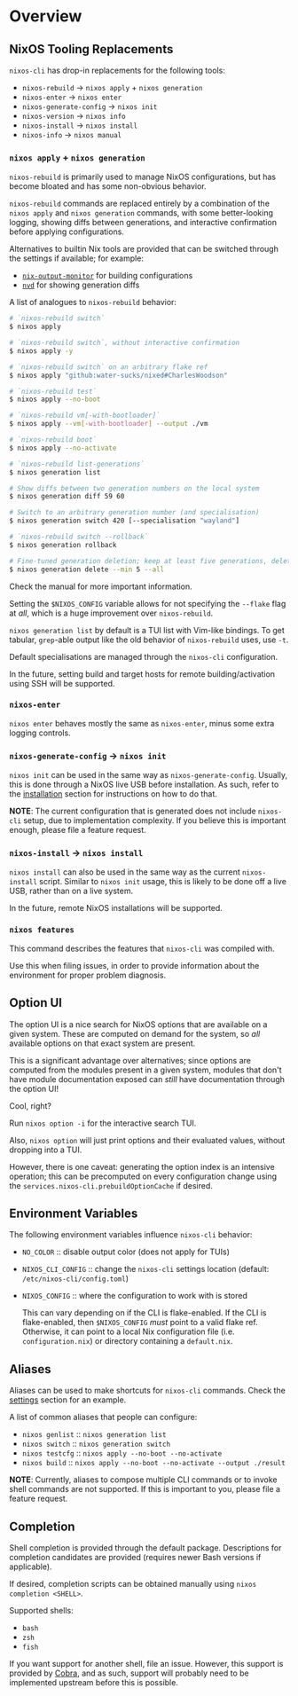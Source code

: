# Overview

## NixOS Tooling Replacements

`nixos-cli` has drop-in replacements for the following tools:

- `nixos-rebuild` → `nixos apply` + `nixos generation`
- `nixos-enter` → `nixos enter`
- `nixos-generate-config` → `nixos init`
- `nixos-version` → `nixos info`
- `nixos-install` → `nixos install`
- `nixos-info` → `nixos manual`

### `nixos apply` + `nixos generation`

`nixos-rebuild` is primarily used to manage NixOS configurations, but has become
bloated and has some non-obvious behavior.

`nixos-rebuild` commands are replaced entirely by a combination of the
`nixos apply` and `nixos generation` commands, with some better-looking logging,
showing diffs between generations, and interactive confirmation before applying
configurations.

Alternatives to builtin Nix tools are provided that can be switched through the
settings if available; for example:

- [`nix-output-monitor`](https://github.com/maralorn/nix-output-monitor) for
  building configurations
- [`nvd`](https://khumba.net/projects/nvd/) for showing generation diffs

A list of analogues to `nixos-rebuild` behavior:

```sh
# `nixos-rebuild switch`
$ nixos apply

# `nixos-rebuild switch`, without interactive confirmation
$ nixos apply -y

# `nixos-rebuild switch` on an arbitrary flake ref
$ nixos apply "github:water-sucks/nixed#CharlesWoodson"

# `nixos-rebuild test`
$ nixos apply --no-boot

# `nixos-rebuild vm[-with-bootloader]`
$ nixos apply --vm[-with-bootloader] --output ./vm

# `nixos-rebuild boot`
$ nixos apply --no-activate

# `nixos-rebuild list-generations`
$ nixos generation list

# Show diffs between two generation numbers on the local system
$ nixos generation diff 59 60

# Switch to an arbitrary generation number (and specialisation)
$ nixos generation switch 420 [--specialisation "wayland"]

# `nixos-rebuild switch --rollback`
$ nixos generation rollback

# Fine-tuned generation deletion; keep at least five generations, delete the rest
$ nixos generation delete --min 5 --all
```

Check the manual for more important information.

Setting the `$NIXOS_CONFIG` variable allows for not specifying the `--flake`
flag at _all_, which is a huge improvement over `nixos-rebuild`.

`nixos generation list` by default is a TUI list with Vim-like bindings. To get
tabular, `grep`-able output like the old behavior of `nixos-rebuild` uses, use
`-t`.

Default specialisations are managed through the `nixos-cli` configuration.

In the future, setting build and target hosts for remote building/activation
using SSH will be supported.

### `nixos-enter`

`nixos enter` behaves mostly the same as `nixos-enter`, minus some extra logging
controls.

### `nixos-generate-config` -> `nixos init`

`nixos init` can be used in the same way as `nixos-generate-config`. Usually,
this is done through a NixOS live USB before installation. As such, refer to the
[installation](./installation.md) section for instructions on how to do that.

**NOTE**: The current configuration that is generated does not include
`nixos-cli` setup, due to implementation complexity. If you believe this is
important enough, please file a feature request.

### `nixos-install` -> `nixos install`

`nixos install` can also be used in the same way as the current `nixos-install`
script. Similar to `nixos init` usage, this is likely to be done off a live USB,
rather than on a live system.

In the future, remote NixOS installations will be supported.

### `nixos features`

This command describes the features that `nixos-cli` was compiled with.

Use this when filing issues, in order to provide information about the
environment for proper problem diagnosis.

## Option UI

The option UI is a nice search for NixOS options that are available on a given
system. These are computed on demand for the system, so _all_ available options
on that exact system are present.

This is a significant advantage over alternatives; since options are computed
from the modules present in a given system, modules that don't have module
documentation exposed can _still_ have documentation through the option UI!

Cool, right?

Run `nixos option -i` for the interactive search TUI.

Also, `nixos option` will just print options and their evaluated values, without
dropping into a TUI.

However, there is one caveat: generating the option index is an intensive
operation; this can be precomputed on every configuration change using the
`services.nixos-cli.prebuildOptionCache` if desired.

## Environment Variables

The following environment variables influence `nixos-cli` behavior:

- `NO_COLOR` :: disable output color (does not apply for TUIs)
- `NIXOS_CLI_CONFIG` :: change the `nixos-cli` settings location (default:
  `/etc/nixos-cli/config.toml`)
- `NIXOS_CONFIG` :: where the configuration to work with is stored

    This can vary depending on if the CLI is flake-enabled. If the CLI is
    flake-enabled, then `$NIXOS_CONFIG` _must_ point to a valid flake ref.
    Otherwise, it can point to a local Nix configuration file (i.e.
    `configuration.nix`) or directory containing a `default.nix`.

## Aliases

Aliases can be used to make shortcuts for `nixos-cli` commands. Check the
[settings](./settings.md) section for an example.

A list of common aliases that people can configure:

- `nixos genlist` :: `nixos generation list`
- `nixos switch` :: `nixos generation switch`
- `nixos testcfg` :: `nixos apply --no-boot --no-activate`
- `nixos build` :: `nixos apply --no-boot --no-activate --output ./result`

**NOTE**: Currently, aliases to compose multiple CLI commands or to invoke shell
commands are not supported. If this is important to you, please file a feature
request.

## Completion

Shell completion is provided through the default package. Descriptions for
completion candidates are provided (requires newer Bash versions if applicable).

If desired, completion scripts can be obtained manually using
`nixos completion <SHELL>`.

Supported shells:

- `bash`
- `zsh`
- `fish`

If you want support for another shell, file an issue. However, this support is
provided by [Cobra](https://github.com/spf13/cobra), and as such, support will
probably need to be implemented upstream before this is possible.
